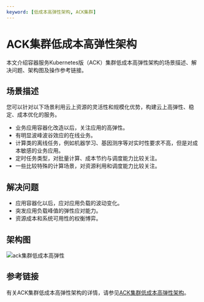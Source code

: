```yaml
---
keyword: [低成本高弹性架构, ACK集群]
---
```


# ACK集群低成本高弹性架构

本文介绍容器服务Kubernetes版（ACK）集群低成本高弹性架构的场景描述、解决问题、架构图及操作参考链接。

## 场景描述

您可以针对以下场景利用云上资源的灵活性和规模化优势，构建云上高弹性、稳定、成本优化的服务。

-   业务应用容器化改造以后，关注应用的高弹性。
-   有明显波峰波谷效应的在线业务。
-   计算类的离线任务，例如机器学习、基因测序等对实时性要求不高，但是对成本敏感的业务应用。
-   定时任务类型，对批量计算、成本节约与调度能力比较关注。
-   一些比较特殊的计算场景，对资源利用和调度能力比较关注。

## 解决问题

-   应用容器化以后，应对应用负载的波动变化。
-   突发应用负载峰值的弹性应对能力。
-   资源成本和系统可用性的权衡博弈。

## 架构图

![ack集群低成本高弹性](https://static-aliyun-doc.oss-accelerate.aliyuncs.com/assets/img/zh-CN/5563659951/p82682.png)

## 参考链接

有关ACK集群低成本高弹性架构的详情，请参见[ACK集群低成本高弹性架构](https://www.aliyun.com/acts/best-practice/preview?id=52137)。

